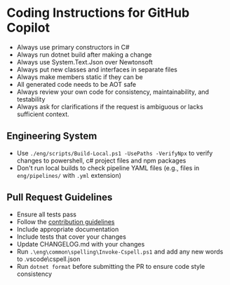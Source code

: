 # Coding Instructions for GitHub Copilot

- Always use primary constructors in C#
- Always run dotnet build after making a change
- Always use System.Text.Json over Newtonsoft
- Always put new classes and interfaces in separate files
- Always make members static if they can be
- All generated code needs to be AOT safe
- Always review your own code for consistency, maintainability, and testability
- Always ask for clarifications if the request is ambiguous or lacks sufficient context.

## Engineering System

- Use `./eng/scripts/Build-Local.ps1 -UsePaths -VerifyNpx` to verify changes to powershell, c# project files and npm packages
- Don't run local builds to check pipeline YAML files (e.g., files in `eng/pipelines/` with `.yml` extension)

## Pull Request Guidelines

- Ensure all tests pass
- Follow the [contribution guidelines](https://github.com/Azure/azure-mcp/blob/main/CONTRIBUTING.md)
- Include appropriate documentation
- Include tests that cover your changes
- Update CHANGELOG.md with your changes
- Run `.\eng\common\spelling\Invoke-Cspell.ps1` and add any new words to .vscode\cspell.json
- Run `dotnet format` before submitting the PR to ensure code style consistency